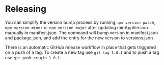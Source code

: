 # Releasing
You can simplify the version bump process by running `npm version patch`, `npm version minor` or `npm version major` after updating minAppVersion manually in manifest.json. The command will bump version in manifest.json and package.json, and add the entry for the new version to versions.json

There is an automatic GitHub release workflow in place that gets triggered on a push of a tag.
To create a new tag use `git tag 1.0.1` and to push a tag use `git push origin 1.0.1`.
